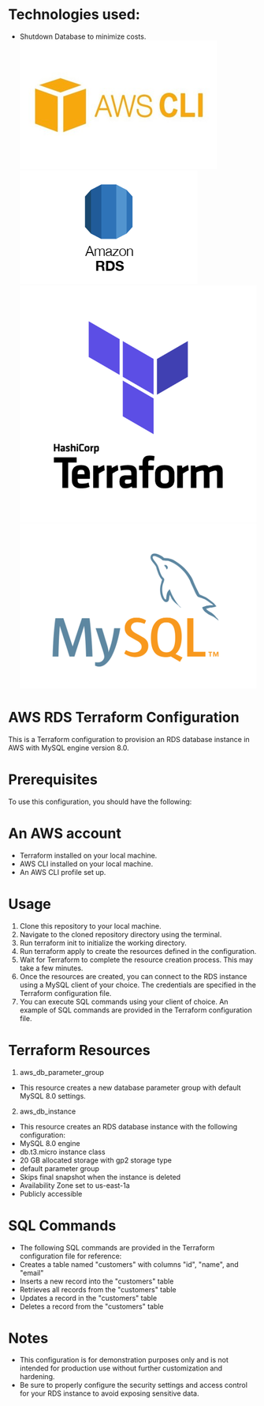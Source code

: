 # Technologies used:
* Shutdown Database to minimize costs.
![aws-cli](./images/aws-cli.jpg)
![RDS](./images/RDS.png)
![terraform](./images/terraform.png)
![mysql](./images/mysql.png)
# AWS RDS Terraform Configuration
This is a Terraform configuration to provision an RDS database instance in AWS with MySQL engine version 8.0.
# Prerequisites
To use this configuration, you should have the following:
# An AWS account
- Terraform installed on your local machine.
- AWS CLI installed on your local machine.
- An AWS CLI profile set up.
# Usage
1. Clone this repository to your local machine.
2. Navigate to the cloned repository directory using the terminal.
3. Run terraform init to initialize the working directory.
4. Run terraform apply to create the resources defined in the configuration.
5. Wait for Terraform to complete the resource creation process. This may take a few minutes.
6. Once the resources are created, you can connect to the RDS instance using a MySQL client of your choice. The           credentials are specified in the Terraform configuration file.
7. You can execute SQL commands using your client of choice. An example of SQL commands are provided in the Terraform configuration file.
# Terraform Resources
1. aws_db_parameter_group
- This resource creates a new database parameter group with default MySQL 8.0 settings.
2. aws_db_instance
- This resource creates an RDS database instance with the following configuration:
- MySQL 8.0 engine
- db.t3.micro instance class
- 20 GB allocated storage with gp2 storage type
- default parameter group
- Skips final snapshot when the instance is deleted
- Availability Zone set to us-east-1a
- Publicly accessible
# SQL Commands
- The following SQL commands are provided in the Terraform configuration file for reference:
- Creates a table named "customers" with columns "id", "name", and "email"
- Inserts a new record into the "customers" table
- Retrieves all records from the "customers" table
- Updates a record in the "customers" table
- Deletes a record from the "customers" table
# Notes
- This configuration is for demonstration purposes only and is not intended for production use without further customization and hardening.
- Be sure to properly configure the security settings and access control for your RDS instance to avoid exposing sensitive data.
